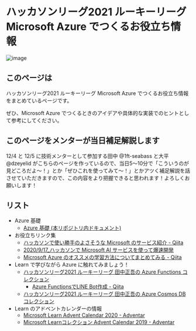 # ハッカソンリーグ2021 ルーキーリーグ Microsoft Azure でつくるお役立ち情報

![image](https://i.gyazo.com/34a4a87d99d77194353b9bec81962428.png)

## このページは

ハッカソンリーグ2021 ルーキーリーグ Microsoft Azure でつくるお役立ち情報をまとめているページです。

ぜひ、Microsoft Azure でつくるときのアイデアや具体的な実装でのヒントとして参考にしてください。

## このページをメンターが当日補足解説します

12/4 と 12/5 に技術メンターとして参加する田中 @1ft-seabass と大平 @dzeyelid がこちらのページを作っているので、当日5～10分で「こういうのが見どころだよ～！」とか「ぜひこれを使ってみて～！」とかアツく補足解説を話させていただきますので、この内容をより把握できると思われます！よろしくお願いします！

## リスト

- Azure 基礎
  - [Azure 基礎 (本リポジトリ内ドキュメント)](./azure-fundamentals.md)
- お役立ちリンク集
  - [ハッカソンで使い勝手のよさそうな Microsoft のサービス紹介 \- Qiita](https://qiita.com/okazuki/items/b7a35278ecb1fd63a8c9)
  - [2020/9/17\_ハッカソンで Microsoft AI サービスを使って爆速開発](https://www.slideshare.net/chomado/2020917-microsoft-ai)
  - [Microsoft Azure のオススメの学習方法についてまとめてみる \- Qiita](https://qiita.com/nakazax/items/9311ed4b20d045c094d4)
- Learn で学びながら Azure に触れてみましょう！
  - [ハッカソンリーグ2021 ルーキーリーグ 田中正吾の Azure Functions コレクション](https://docs.microsoft.com/ja-jp/users/tseigo/collections/zkmrf47me0nozg)
    - [Azure FunctionsでLINE Bot作成 \- Qiita](https://qiita.com/RyogaTakao/items/a86522d560178f83652c)
  - [ハッカソンリーグ2021 ルーキーリーグ 田中正吾の Azure Cosmos DB コレクション](https://docs.microsoft.com/ja-jp/users/tseigo/collections/5dmei3m2qy583n)
- Learn のアドベントカレンダーの情報
  - [Microsoft Learn Advent Calendar 2020 \- Adventar](https://adventar.org/calendars/5090)
  - [Microsoft Learnコレクション Advent Calendar 2019 \- Adventar](https://adventar.org/calendars/4507)
